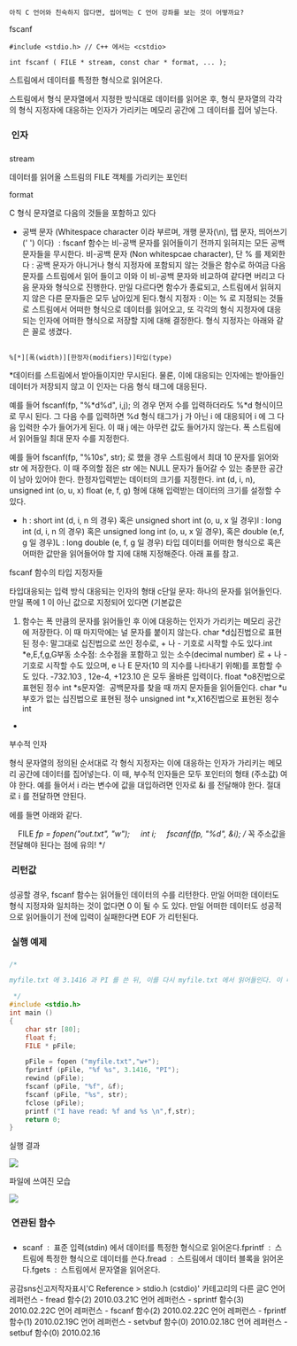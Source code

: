 

```warning
아직 C 언어와 친숙하지 않다면, 씹어먹는 C 언어 강좌를 보는 것이 어떻까요?

```


fscanf
```info
#include <stdio.h> // C++ 에서는 <cstdio>

int fscanf ( FILE * stream, const char * format, ... );
```


스트림에서 데이터를 특정한 형식으로 읽어온다.

스트림에서 형식 문자열에서 지정한 방식대로 데이터를 읽어온 후, 형식 문자열의 각각의 형식 지정자에 대응하는 인자가 가리키는 메모리 공간에 그 데이터를 집어 넣는다. 

###  인자
### 
stream

데이터를 읽어올 스트림의 FILE 객체를 가리키는 포인터

format

C 형식 문자열로 다음의 것들을 포함하고 있다
* 공백 문자 (Whitespace character 이라 부르며, 개행 문자(\n), 탭 문자, 띄어쓰기(' ') 이다)  : fscanf 함수는 비-공백 문자를 읽어들이기 전까지 읽혀지는 모든 공백 문자들을 무시한다. 비-공백 문자 (Non whitespcae character), 단 % 를 제외한다 : 공백 문자가 아니거나 형식 지정자에 포함되지 않는 것들은 함수로 하여금 다음 문자를 스트림에서 읽어 들이고 이와 이 비-공백 문자와 비교하여 같다면 버리고 다음 문자와 형식으로 진행한다. 만일 다르다면 함수가 종료되고, 스트림에서 읽혀지지 않은 다른 문자들은 모두 남아있게 된다.형식 지정자 : 이는 % 로 지정되는 것들로 스트림에서 어떠한 형식으로 데이터를 읽어오고, 또 각각의 형식 지정자에 대응되는 인자에 어떠한 형식으로 저장할 지에 대해 결정한다. 형식 지정자는 아래와 같은 꼴로 생겼다.
```info

%[*][폭(width)][한정자(modifiers)]타입(type)
```

*데이터를 스트림에서 받아들이지만 무시된다. 물론, 이에 
대응되는 인자에는 받아들인 데이터가 저장되지 않고 이 인자는 다음 형식 태그에 대응된다. 

예를 들어 fscanf(fp, "%*d%d", i,j); 의 경우 먼저 수를 입력하더라도 %*d 형식이므로 무시 된다. 그 다음 수를 
입력하면 %d 형식 태그가 j 가 아닌 i 에 대응되어 i 에 그 다음 입력한 수가 들어가게 된다. 이 때 j 에는 아무런 값도 
들어가지 않는다.
폭
스트림에서 읽어들일 최대 문자 수를 지정한다.

예를 들어 fscanf(fp, "%10s", str); 로 했을 경우 스트림에서 최대 10 문자를 읽어와 str 에 저장한다. 이 때
 주의할 점은 str 에는 NULL 문자가 들어갈 수 있는 충분한 공간이 남아 있어야 한다. 
한정자입력받는 데이터의 크기를 지정한다. int (d, i, n), 
unsigned int (o, u, x) float (e, f, g) 형에 대해 입력받는 데이터의 크기를 설정할 수 있다. 
* h : short int (d, i, n 의 경우) 혹은 
unsigned short int (o, u, x 일 경우)l : long int (d, i, n 의 경우) 혹은 
unsigned long int (o, u, x 일 경우), 혹은 double (e,f, g 일 경우)L : long double (e, f, g 일 경우)
타입
데이터를 어떠한 형식으로 혹은 어떠한 값만을 읽어들어야 할 지에 
대해 지정해준다. 아래 표를 참고.


fscanf 함수의 타입 지정자들

타입대응되는 입력 방식
대응되는 인자의 형태
c단일 문자: 하나의 문자를 읽어들인다. 만일 폭에 1 이 아닌 값으로 지정되어 있다면 (기본값은
 1) 함수는 폭 만큼의 문자를 읽어들인 후 이에 대응하는 인자가 가리키는 메모리 공간에 저장한다. 이 때 마지막에는 널 문자를 
붙이지 않는다. 
char *d십진법으로 표현된 정수: 말그대로 십진법으로 쓰인 정수로, + 나 - 기호로 시작할 수도 있다.int *e,E,f,g,G부동 소수점: 소수점을 포함하고 있는 소수(decimal number) 로 + 나 - 기호로 
시작할 수도 있으며, e 나 E 문자(10 의 지수를 나타내기 위해)를 포함할 수 도 있다. -732.103 , 12e-4, 
+123.10 은 모두 올바른 입력이다. 
float *o8진법으로 표현된 정수
int *s문자열:  공백문자를 찾을 때 까지 문자들을 읽어들인다. 
char *u부호가 없는 십진법으로 표현된 정수
unsigned
 int *x,X16진법으로 표현된 정수
int
 *
부수적 인자

형식 문자열의 정의된 순서대로 각 형식 지정자는 이에 대응하는 인자가 
가리키는 메모리 공간에 데이터를 집어넣는다. 이 때, 부수적 인자들은 모두 포인터의 형태 (주소값) 여야 한다. 예를 들어서 i 
라는 변수에 값을 대입하려면 인자로 &i 를 전달해야 한다. 절대로 i 를 전달하면 안된다. 

에를 들면 아래와 같다.

    FILE *fp = fopen("out.txt", "w");
    int i;
    fscanf(fp, "%d", &i); /* 꼭 주소값을 전달해야 된다는 점에 유의! */

###  리턴값
### 
성공할 경우, fscanf 함수는 읽어들인 데이터의 수를 리턴한다. 만일 어떠한 데이터도 형식 지정자와 일치하는 것이 없다면 0 이 될 수 도 있다.
만일 어떠한 데이터도 성공적으로 읽어들이기 전에 입력이 실패한다면 EOF 가 리턴된다. 

###  실행 예제
### 
```cpp
/*

myfile.txt 에 3.1416 과 PI 를 쓴 뒤, 이를 다시 myfile.txt 에서 읽어들인다. 이 때, myfile.txt 를 w+ 형식으로 열었으므로 출력 뒤에 입력을 하기 위해서는 fflush 나 rewind 와 같은 파일 위치 지정자 조정 함수를 호출해야 하는데 이 경우 rewind 함수를 호출하여 위치 표시자를 맨 앞으로 돌렸다. 

 */
#include <stdio.h>
int main ()
{
    char str [80];
    float f;
    FILE * pFile;

    pFile = fopen ("myfile.txt","w+");
    fprintf (pFile, "%f %s", 3.1416, "PI");
    rewind (pFile);
    fscanf (pFile, "%f", &f);
    fscanf (pFile, "%s", str);
    fclose (pFile);
    printf ("I have read: %f and %s \n",f,str);
    return 0;
}
```


실행 결과

![](http://img1.daumcdn.net/thumb/R1920x0/?fname=http%3A%2F%2Fcfile26.uf.tistory.com%2Fimage%2F110817274B8166BB8D0682)

파일에 쓰여진 모습

![](http://img1.daumcdn.net/thumb/R1920x0/?fname=http%3A%2F%2Fcfile26.uf.tistory.com%2Fimage%2F201841274B8166BC620379)



###  연관된 함수
### 
* scanf  :  표준 입력(stdin) 에서 데이터를 특정한 형식으로 읽어온다.fprintf  :  스트림에 특정한 형식으로 데이터를 쓴다.fread  :  스트림에서 데이터 블록을 읽어온다.fgets  :  스트림에서 문자열을 읽어온다.  

공감sns신고저작자표시'C Reference > stdio.h (cstdio)' 카테고리의 다른 글C 언어 레퍼런스 - fread 함수(2)
2010.03.21C 언어 레퍼런스 - sprintf 함수(3)
2010.02.22C 언어 레퍼런스 - fscanf 함수(2)
2010.02.22C 언어 레퍼런스 - fprintf 함수(1)
2010.02.19C 언어 레퍼런스 - setvbuf 함수(0)
2010.02.18C 언어 레퍼런스 - setbuf 함수(0)
2010.02.16

